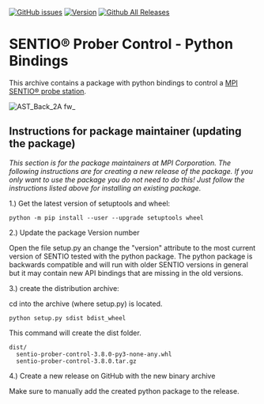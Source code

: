 [![GitHub issues](https://img.shields.io/github/issues/SentioProberDev/SentioProberControl.svg?maxAge=360)](https://github.com/SentioProberDev/SentioProberControl/issues)
[![Version](https://img.shields.io/github/release/SentioProberDev/SentioProberControl.svg?maxAge=360)](https://github.com/SentioProberDev/SentioProberControl/releases/)
[![Github All Releases](https://img.shields.io/github/downloads/SentioProberDev/SentioProberControl/total.svg)](https://github.com/SentioProberDev/SentioProberControl/releases/)
# SENTIO® Prober Control - Python Bindings
This archive contains a package with python bindings to control a [MPI SENTIO® probe station](https://www.mpi-corporation.com/ast/engineering-probe-systems/mpi-sentio-software-suite/).

![AST_Back_2A fw_](https://user-images.githubusercontent.com/2202567/204108957-0c7a864a-a526-4d32-a1ca-51985a0b01c6.png)

## Instructions for package maintainer (updating the package) 

*This section is for the package maintainers at MPI Corporation. The following instructions are for creating a new release of the package. If you only want to use the package you do not need to do this! Just follow the instructions listed above for installing an existing package.*

1.) Get the latest version of setuptools and wheel:

```python -m pip install --user --upgrade setuptools wheel```

2.) Update the package Version number

Open the file setup.py an change the "version" attribute to the most current version of SENTIO tested with the python package. The python package is backwards
compatible and will run with older SENTIO versions in general but it may contain new API bindings that are missing in the old versions.

3.) create the distribution archive:

cd into the archive (where setup.py) is located.

```python setup.py sdist bdist_wheel```

This command will create the dist folder.

```
dist/
  sentio-prober-control-3.8.0-py3-none-any.whl
  sentio-prober-control-3.8.0.tar.gz
```

4.) Create a new release on GitHub with the new binary archive

Make sure to manually add the created python package to the release.
